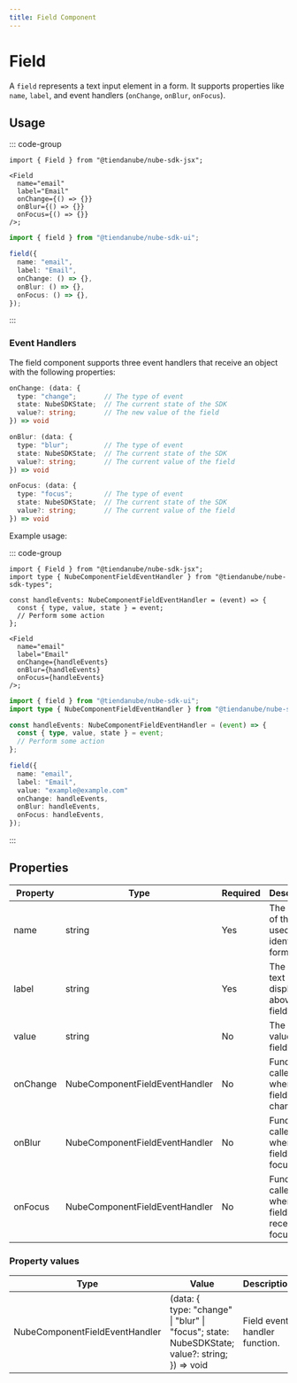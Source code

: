 ```yaml
---
title: Field Component
---
```


# Field

A `field` represents a text input element in a form.
It supports properties like `name`, `label`, and event handlers (`onChange`, `onBlur`, `onFocus`).

## Usage

::: code-group

```tsx [JSX]
import { Field } from "@tiendanube/nube-sdk-jsx";

<Field
  name="email"
  label="Email"
  onChange={() => {}}
  onBlur={() => {}}
  onFocus={() => {}}
/>;
```

```typescript [Declarative]
import { field } from "@tiendanube/nube-sdk-ui";

field({
  name: "email",
  label: "Email",
  onChange: () => {},
  onBlur: () => {},
  onFocus: () => {},
});
```

:::

### Event Handlers

The field component supports three event handlers that receive an object with the following properties:

```typescript
onChange: (data: {
  type: "change";       // The type of event
  state: NubeSDKState;  // The current state of the SDK
  value?: string;       // The new value of the field
}) => void

onBlur: (data: {
  type: "blur";         // The type of event
  state: NubeSDKState;  // The current state of the SDK
  value?: string;       // The current value of the field
}) => void

onFocus: (data: {
  type: "focus";        // The type of event
  state: NubeSDKState;  // The current state of the SDK
  value?: string;       // The current value of the field
}) => void
```

Example usage:

::: code-group

```tsx [JSX]
import { Field } from "@tiendanube/nube-sdk-jsx";
import type { NubeComponentFieldEventHandler } from "@tiendanube/nube-sdk-types";

const handleEvents: NubeComponentFieldEventHandler = (event) => {
  const { type, value, state } = event;
  // Perform some action 
};

<Field
  name="email"
  label="Email"
  onChange={handleEvents}
  onBlur={handleEvents}
  onFocus={handleEvents}
/>;
```

```typescript [Declarative]
import { field } from "@tiendanube/nube-sdk-ui";
import type { NubeComponentFieldEventHandler } from "@tiendanube/nube-sdk-types";

const handleEvents: NubeComponentFieldEventHandler = (event) => {
  const { type, value, state } = event;
  // Perform some action 
};

field({
  name: "email",
  label: "Email",
  value: "example@example.com"
  onChange: handleEvents,
  onBlur: handleEvents,
  onFocus: handleEvents,
});
```

:::

## Properties

| Property | Type                           | Required | Description                                          |
| -------- | ------------------------------ | -------- | ---------------------------------------------------- |
| name     | string                         | Yes      | The name of the field, used to identify it in forms. |
| label    | string                         | Yes      | The label text displayed above the field.            |
| value    | string                         | No       | The current value of the field input.                |
| onChange | NubeComponentFieldEventHandler | No       | Function called when the field value changes.        |
| onBlur   | NubeComponentFieldEventHandler | No       | Function called when the field loses focus.          |
| onFocus  | NubeComponentFieldEventHandler | No       | Function called when the field receives focus.       |

### Property values

| Type                           | Value                                                                                                     | Description                   |
| ------------------------------ | --------------------------------------------------------------------------------------------------------- | ----------------------------- |
| NubeComponentFieldEventHandler | (data: {<br/>type: "change" \| "blur" \| "focus"; state: NubeSDKState;<br/>value?: string;<br/>}) => void | Field event handler function. |

